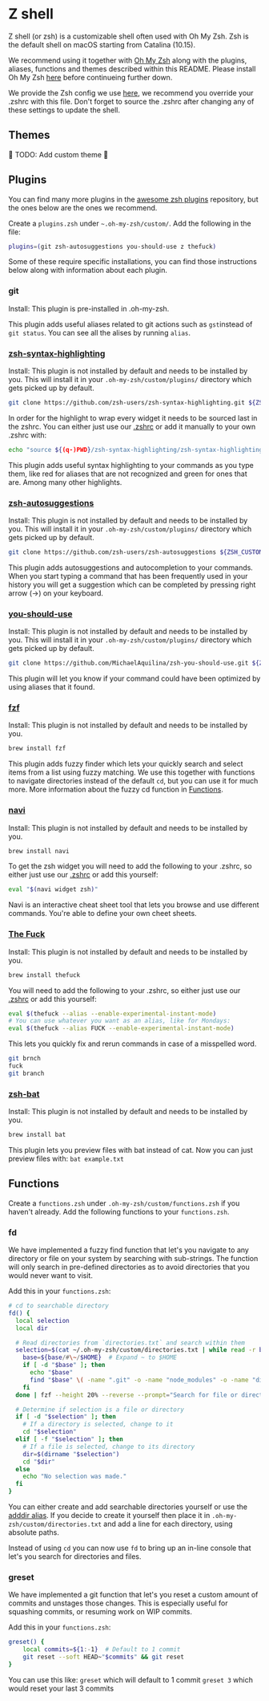 # Z shell

Z shell (or zsh) is a customizable shell often used with Oh My Zsh. Zsh is the default shell on macOS starting from Catalina (10.15).

We recommend using it together with [Oh My Zsh][omz] along with the plugins, aliases, functions and themes described within this README. Please install Oh My Zsh [here][omz] before continueing further down.

We provide the Zsh config we use [here][zshrc], we recommend you override your .zshrc with this file. Don't forget to source the .zshrc after changing any of these settings to update the shell.

## Themes

🚧
TODO: Add custom theme
🚧

## Plugins

You can find many more plugins in the [awesome zsh plugins](https://github.com/unixorn/awesome-zsh-plugins#plugins) repository, but the ones below are the ones we recommend.

Create a `plugins.zsh` under `~.oh-my-zsh/custom/`. Add the following in the file:

```bash
plugins=(git zsh-autosuggestions you-should-use z thefuck)
```

Some of these require specific installations, you can find those instructions below along with information about each plugin.

### git

Install: This plugin is pre-installed in .oh-my-zsh.

This plugin adds useful aliases related to git actions such as `gst`instead of `git status`. You can see all the alises by running `alias`.

### [zsh-syntax-highlighting](https://github.com/zsh-users/zsh-syntax-highlighting)

Install: This plugin is not installed by default and needs to be installed by you. This will install it in your `.oh-my-zsh/custom/plugins/` directory which gets picked up by default.

```bash
git clone https://github.com/zsh-users/zsh-syntax-highlighting.git ${ZSH_CUSTOM:-~/.oh-my-zsh/custom}/plugins/zsh-syntax-highlighting
```

In order for the highlight to wrap every widget it needs to be sourced last in the zshrc.
You can either just use our [.zshrc][zshrc] or add it manually to your own .zshrc with:

```bash
echo "source ${(q-)PWD}/zsh-syntax-highlighting/zsh-syntax-highlighting.zsh" >> ${ZDOTDIR:-$HOME}/.zshrc

```

This plugin adds useful syntax highlighting to your commands as you type them, like red for aliases that are not recognized and green for ones that are. Among many other highlights.

### [zsh-autosuggestions](https://github.com/zsh-users/zsh-autosuggestions)

Install: This plugin is not installed by default and needs to be installed by you. This will install it in your `.oh-my-zsh/custom/plugins/` directory which gets picked up by default.

```bash
git clone https://github.com/zsh-users/zsh-autosuggestions ${ZSH_CUSTOM:-~/.oh-my-zsh/custom}/plugins/zsh-autosuggestions
```

This plugin adds autosuggestions and autocompletion to your commands. When you start typing a command that has been frequently used in your history you will get a suggestion which can be completed by pressing right arrow (→) on your keyboard.

### [you-should-use](https://github.com/MichaelAquilina/zsh-you-should-use)

Install: This plugin is not installed by default and needs to be installed by you. This will install it in your `.oh-my-zsh/custom/plugins/` directory which gets picked up by default.

```bash
git clone https://github.com/MichaelAquilina/zsh-you-should-use.git ${ZSH_CUSTOM:-~/.oh-my-zsh/custom}/plugins/you-should-use
```

This plugin will let you know if your command could have been optimized by using aliases that it found.

### [fzf](https://github.com/junegunn/fzf)

Install: This plugin is not installed by default and needs to be installed by you.

```bash
brew install fzf
```

This plugin adds fuzzy finder which lets your quickly search and select items from a list using fuzzy matching. We use this together with functions to navigate directories instead of the default `cd`, but you can use it for much more. More information about the fuzzy cd function in [Functions](#functions).

### [navi](https://github.com/denisidoro/navi)

Install: This plugin is not installed by default and needs to be installed by you.

```bash
brew install navi
```

To get the zsh widget you will need to add the following to your .zshrc, so either just use our [.zshrc][zshrc] or add this yourself:

```bash
eval "$(navi widget zsh)"

```

Navi is an interactive cheat sheet tool that lets you browse and use different commands. You're able to define your own cheet sheets.

### [The Fuck](https://github.com/nvbn/thefuck)

Install: This plugin is not installed by default and needs to be installed by you.

```bash
brew install thefuck
```

You will need to add the following to your .zshrc, so either just use our [.zshrc][zshrc] or add this yourself:

```bash
eval $(thefuck --alias --enable-experimental-instant-mode)
# You can use whatever you want as an alias, like for Mondays:
eval $(thefuck --alias FUCK --enable-experimental-instant-mode)
```

This lets you quickly fix and rerun commands in case of a misspelled word.

```bash
git brnch
fuck
git branch
```

### [zsh-bat](https://github.com/fdellwing/zsh-bat)

Install: This plugin is not installed by default and needs to be installed by you.

```bash
brew install bat
```

This plugin lets you preview files with bat instead of cat. Now you can just preview files with: `bat example.txt`

## Functions

Create a `functions.zsh` under `.oh-my-zsh/custom/functions.zsh` if you haven't already. Add the following functions to your `functions.zsh`.

### fd

We have implemented a fuzzy find function that let's you navigate to any directory or file on your system by searching with sub-strings. The function will only search in pre-defined directories as to avoid directories that you would never want to visit.

Add this in your `functions.zsh`:

```bash
# cd to searchable directory
fd() {
  local selection
  local dir

  # Read directories from `directories.txt` and search within them
  selection=$(cat ~/.oh-my-zsh/custom/directories.txt | while read -r base; do
    base=${base/#\~/$HOME}  # Expand ~ to $HOME
    if [ -d "$base" ]; then
      echo "$base"
      find "$base" \( -name ".git" -o -name "node_modules" -o -name "dist" -o -name "build" -o -name "out" -o -name ".vscode" -o -name ".idea" -o -name "Library" \) -prune -o -print 2>/dev/null
    fi
  done | fzf --height 20% --reverse --prompt="Search for file or directory: ")

  # Determine if selection is a file or directory
  if [ -d "$selection" ]; then
    # If a directory is selected, change to it
    cd "$selection"
  elif [ -f "$selection" ]; then
    # If a file is selected, change to its directory
    dir=$(dirname "$selection")
    cd "$dir"
  else
    echo "No selection was made."
  fi
}
```

You can either create and add searchable directories yourself or use the [adddir alias](#adddir). If you decide to create it yourself then place it in `.oh-my-zsh/custom/directories.txt` and add a line for each directory, using absolute paths.

Instead of using `cd` you can now use `fd` to bring up an in-line console that let's you search for directories and files.

### greset

We have implemented a git function that let's you reset a custom amount of commits and unstages those changes. This is especially useful for squashing commits, or resuming work on WIP commits.

Add this in your `functions.zsh`:

```bash
greset() {
    local commits=${1:-1}  # Default to 1 commit
    git reset --soft HEAD~"$commits" && git reset
}
```

You can use this like:
`greset` which will default to 1 commit
`greset 3` which would reset your last 3 commits

<!-- Links -->

[omz]: https://ohmyz.sh/
[zshrc]: ./.zshrc
